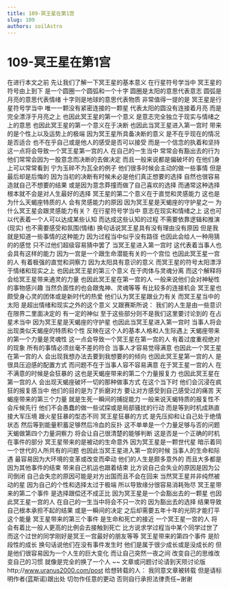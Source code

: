 ```yaml
---
title: 109-冥王星在第1宫
slug: 109
authors: soilAstro
---
```


# 109-冥王星在第1宫
在进行本文之前
先让我们了解一下冥王星的基本意义
在行星符号学当中
冥王星的符号由上到下
是一个圆圈一个圆弧和一个十字
圆圈是太阳的意思代表意志
圆弧是月亮的意思代表情绪
十字则是地球的意思代表物质
非常值得一提的是
冥王星是行星符号学当中
唯一一颗没有紧密连接的一颗星
代表太阳的圆没有连接着月亮
而是完全漂浮于月亮之上
也因此冥王星的第一个意义
是意志完全独立于现实与情绪之上的意思
也因此冥王星的第一个意义在于决断
也因此当冥王星进入第一宫时
带来的是个性上以及运势上的极端
因为冥王星所具备决断的意义
是不在乎现在的情况是否适合
也不在乎自己或是他人的感受是否可以接受
而是一个信念的执着和坚持
这一点将会导致一个冥王星第一宫的人
在自己的一生当中
常常会有豁出去的行为
他们常常会因为一股意念而决断的去做决定
而且一般来说都是偏破坏的
在他们身上可以常常看到
宁为玉碎不为瓦全的例子
他们很多时候会主动的做一些事情
但是最后却是后悔的
因为当初的决断有时候未必是他们真正想要的选择
自然也很容易造就自己不想要的结果
或是因为意念莽撞而做了自己喜欢的选择
而通常这种选择
根本就不会是对人生最好的选择
冥王星的第二个意义在于直觉和灵感能力
这也是为什么天蝎座特质的人
会有灵感能力的原因
因为冥王星是天蝎座的守护星之一
为什么冥王星会跟灵感能力有关？
在行星符号学当中
意志在现实和情绪之上
这也可以代表着一个人可以达成某些认知
而达成这些认知的过程
不需要依靠逻辑和推演(现实)
也不需要感受和氛围(情绪)
换句话说冥王星具有没有理由没有原因
但是我就是知道一些事情的这种能力
因为过程当中似乎没有路径
也因此会给人一种用猜的的感觉
只不过他们超级容易猜中罢了
当冥王星进入第一宫时
这代表着当事人也会具有这样的能力
因为一宫是一个跟生命潜能有关的一个宫位
也因此冥王星一宫的人
有着极强的直觉和洞察力
因为太阳具有意识的意义
而冥王星的符号太阳漂浮于情绪和现实之上
也因此冥王星的第三个意义
在于肉体与灵魂分离
而这个解释将会给冥王星带来通灵的力量
也因此冥王星在第一宫的人
一般来说他们会对神秘性的事物感兴趣
当然负面性的也会跟鬼神、灵魂等等
有比较多的连接机会
冥王星也颇受身心灵的团体或是新时代的热爱
他们认为冥王星跟业力有关
而冥王星当中的太阳
是超出情绪和现实之外的这个意义
又跟赛斯所说：
我们的人生是由一些意识在限界二里面决定的
有一定的神似
至于这些部分则不是我们这里要讨论到的
在占星术当中
因为冥王星是天蝎座的守护星
也因此当冥王星进入第一宫时
当事人将会出现类似天蝎座的特质和个性
反映在这个人的基本人格和人生际遇上
天蝎座带来的第一个力量是灵魂性
这一点会导致一个冥王星在第一宫的人
有着过度重视绝对的现象
所有的事情必须丝毫不差的符合
当事人才容易觉得满意
也因此一个冥王星在第一宫的人
会出现我想办法去要到我想要的的倾向
也因此冥王星第一宫的人
是很具压迫感的配置方式
而问题不在于当事人容不容易满意
在于冥王星一宫的人
在不满意的时候是会狂暴的
这也是天蝎座带来的第二个力量报复力
也因此冥王星在第一宫的人
会出现天蝎座破坏一切的那种做事方式
在这个当下时
他们会沉浸在疯狂的报复感当中
他们的目的是为了折磨对方
要让对方感受到自己感受过的痛苦
天蝎座带来的第三个力量
就是生死一瞬间的捕捉能力
一般来说天蝎特质的报复性不会斥候先行
他们不会愚蠢的做一些试探或是局部骚扰的行动
而是等到时机成熟直接大军压境
跟火星狂暴的型态不同
冥王星狂暴的方式
是先压抑和让自己处于绝情状态
然后等到能量积蓄足够然后冷血的反扑
这不单单是一个力量足够与否的问题
天蝎做第四个力量洞察力
将会让自己很清楚的能够判断
这是否是一个正确的时机
在事件的部分
冥王星带来的是被动的生命意外
因为冥王星是一颗世代星
暗示着同一个世代的人所共有的问题
也因此当冥王星进入第一宫的时候
当事人的生命和际遇
最容易因为大环境的变革或改变而牵动
他们的人生是颇多意外的
而且大多都是因为其他事件的结束
带来自己机运也跟着结束
比方说自己会失业的原因是因为公司倒闭
自己会失恋的原因可能是对方出国而且不会在回来
当然冥王星并非纯然被动的星
因为自己的个性和选择太过于极端
所以导致缘分很容易消耗殆尽
冥王星带来的第二个事件
是选择跟偿还不成正比
因为冥王星是一个会豁出去的一颗星
也因此冥王星一宫的人
在自己的一生当中将会不只一次的
因为豁出去的选择
结果导致自己根本承担不起的结果
或是一瞬间的决定
之后却需要五年十年的光阴才能打平这个能量
冥王星带来的第三个事件
是生命和死亡的接近
一个冥王星一宫的人
将会有着比一般人更高的比例会去接触到死亡
比方说求学过程当中某个同学过世了
而这个过世的同学刚好是冥王一宫最好的朋友等等
冥王星带来的第四个事件
是阶段性的成长
换句话说他们在没有事件发生时
他们是属于很少成长或是没成长的
但是他们很容易因为一个人生的巨大变化
而让自己突然一夜之间
改变自己的思维改变自己的习惯
就像是完全的换了一个人
~~
文章或问题讨论请到天陨讨论版
http;//www.uranus2000.com/post
给想转载的人：
我同意文章被转载
但是请标明作者(蓝斯诺)跟出处
切勿作任意的更动
否则自行承担法律责任~谢谢
  
